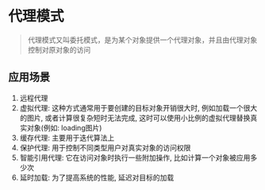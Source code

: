 # 代理模式

> 代理模式又叫委托模式，是为某个对象提供一个代理对象，并且由代理对象控制对原对象的访问


## 应用场景

1. 远程代理
2. 虚拟代理: 这种方式通常用于要创建的目标对象开销很大时, 例如加载一个很大的图片, 或者计算很复杂短时无法完成, 这时可以使用小比例的虚拟代理替换真实对象(例如: loading图片)
3. 缓存代理: 主要用于迭代算法上
4. 保护代理: 用于控制不同类型用户对真实对象的访问权限
5. 智能引用代理: 它在访问对象时执行一些附加操作, 比如计算一个对象被应用多少次
6. 延时加载: 为了提高系统的性能, 延迟对目标的加载

